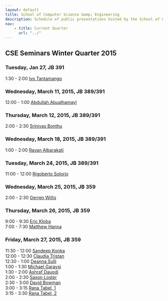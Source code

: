 ```yaml
---
layout: default
title: School of Computer Science &amp; Engineering
description: Schedule of public presentations hosted by the School of CSE.
nav:
    - title: Current Quarter
      url: "../"
---
```


## CSE Seminars __Winter Quarter 2015__

### Tuesday, Jan 27, JB 391

  1:30 -  2:00 [Ivo Tantamango](ivo-tantamango.pdf) <br>

### Wednesday, March 11, 2015, JB 389/391

 12:00 -  1:00 [Abdullah Abualhamayl](abdullah-abualhamayl.pdf) <br>

### Thursday, March 12, 2015, JB 389/391

  2:00 -  2:30 [Srinivas Bonthu](srinivas-bonthu.pdf) <br>

### Wednesday, March 18, 2015, JB 389/391

  1:00 -  2:00 [Rayan Albarakati](rayan-albarakati.pdf) <br>

### Tuesday, March 24, 2015, JB 389/391

 11:00 - 12:00 [Rigoberto Solorio](rigoberto-solorio.pdf) <br>

### Wednesday, March 25, 2015, JB 359

  2:00 -  2:30 [Gerren Willis](gerren-willis.pdf) <br>

### Thursday, March 26, 2015, JB 359

  9:00 -  9:30 [Eric Kloba](eric-kloba.pdf) <br>
  7:00 -  7:30 [Matthew Hanna](matthew-hanna.pdf) <br>

### Friday, March 27, 2015, JB 359

 11:30 - 12:00 [Sandeep Konka](sandeep-konka.pdf) <br>
 12:00 - 12:30 [Claudia Tristan](claudia-tristan.pdf) <br>
 12:30 -  1:00 [Deanna Sulli](deanna-sulli.pdf) <br>
  1:00 -  1:30 [Michael Garaysi](michael-garaysi.pdf) <br>
  1:30 -  2:00 [Ashraf Dauodi](ashraf-dauodi.pdf) <br>
  2:00 -  2:30 [Saxon Loster](saxon-loster.pdf) <br>
  2:30 -  3:00 [David Bowman](david-bowman.pdf) <br>
  3:00 -  3:15 [Rana Tabel, 1](rana-tabel-1.pdf) <br>
  3:15 -  3:30 [Rana Tabel, 2](rana-tabel-2.pdf) <br>
